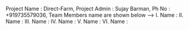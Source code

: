 Project Name : Direct-Farm,
Project Admin : Sujay Barman, Ph No : +919735579036,
Team Members name are shown below -->
I. Name :
II. Name :
III. Name :
IV. Name :
V. Name :
VI. Name :




